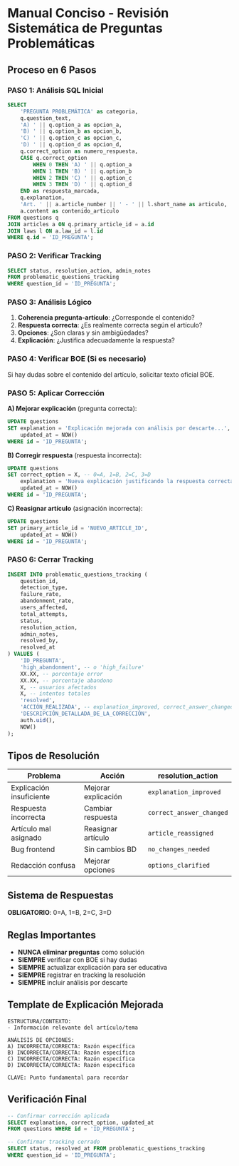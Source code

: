 # Manual Conciso - Revisión Sistemática de Preguntas Problemáticas

## Proceso en 6 Pasos

### PASO 1: Análisis SQL Inicial
```sql
SELECT 
    'PREGUNTA PROBLEMÁTICA' as categoria,
    q.question_text,
    'A) ' || q.option_a as opcion_a,
    'B) ' || q.option_b as opcion_b,
    'C) ' || q.option_c as opcion_c,
    'D) ' || q.option_d as opcion_d,
    q.correct_option as numero_respuesta,
    CASE q.correct_option
        WHEN 0 THEN 'A) ' || q.option_a
        WHEN 1 THEN 'B) ' || q.option_b
        WHEN 2 THEN 'C) ' || q.option_c
        WHEN 3 THEN 'D) ' || q.option_d
    END as respuesta_marcada,
    q.explanation,
    'Art. ' || a.article_number || ' - ' || l.short_name as articulo,
    a.content as contenido_articulo
FROM questions q
JOIN articles a ON q.primary_article_id = a.id
JOIN laws l ON a.law_id = l.id
WHERE q.id = 'ID_PREGUNTA';
```

### PASO 2: Verificar Tracking
```sql
SELECT status, resolution_action, admin_notes
FROM problematic_questions_tracking 
WHERE question_id = 'ID_PREGUNTA';
```

### PASO 3: Análisis Lógico
1. **Coherencia pregunta-artículo**: ¿Corresponde el contenido?
2. **Respuesta correcta**: ¿Es realmente correcta según el artículo?
3. **Opciones**: ¿Son claras y sin ambigüedades?
4. **Explicación**: ¿Justifica adecuadamente la respuesta?

### PASO 4: Verificar BOE (Si es necesario)
Si hay dudas sobre el contenido del artículo, solicitar texto oficial BOE.

### PASO 5: Aplicar Corrección
**A) Mejorar explicación** (pregunta correcta):
```sql
UPDATE questions 
SET explanation = 'Explicación mejorada con análisis por descarte...',
    updated_at = NOW()
WHERE id = 'ID_PREGUNTA';
```

**B) Corregir respuesta** (respuesta incorrecta):
```sql
UPDATE questions 
SET correct_option = X, -- 0=A, 1=B, 2=C, 3=D
    explanation = 'Nueva explicación justificando la respuesta correcta...',
    updated_at = NOW()
WHERE id = 'ID_PREGUNTA';
```

**C) Reasignar artículo** (asignación incorrecta):
```sql
UPDATE questions 
SET primary_article_id = 'NUEVO_ARTICLE_ID',
    updated_at = NOW()
WHERE id = 'ID_PREGUNTA';
```

### PASO 6: Cerrar Tracking
```sql
INSERT INTO problematic_questions_tracking (
    question_id,
    detection_type,
    failure_rate,
    abandonment_rate,
    users_affected,
    total_attempts,
    status,
    resolution_action,
    admin_notes,
    resolved_by,
    resolved_at
) VALUES (
    'ID_PREGUNTA',
    'high_abandonment', -- o 'high_failure'
    XX.XX, -- porcentaje error
    XX.XX, -- porcentaje abandono
    X, -- usuarios afectados
    X, -- intentos totales
    'resolved',
    'ACCIÓN_REALIZADA', -- explanation_improved, correct_answer_changed, etc.
    'DESCRIPCIÓN_DETALLADA_DE_LA_CORRECCIÓN',
    auth.uid(),
    NOW()
);
```

## Tipos de Resolución

| Problema | Acción | resolution_action |
|----------|--------|-------------------|
| Explicación insuficiente | Mejorar explicación | `explanation_improved` |
| Respuesta incorrecta | Cambiar respuesta | `correct_answer_changed` |
| Artículo mal asignado | Reasignar artículo | `article_reassigned` |
| Bug frontend | Sin cambios BD | `no_changes_needed` |
| Redacción confusa | Mejorar opciones | `options_clarified` |

## Sistema de Respuestas
**OBLIGATORIO**: 0=A, 1=B, 2=C, 3=D

## Reglas Importantes
- **NUNCA eliminar preguntas** como solución
- **SIEMPRE** verificar con BOE si hay dudas
- **SIEMPRE** actualizar explicación para ser educativa
- **SIEMPRE** registrar en tracking la resolución
- **SIEMPRE** incluir análisis por descarte

## Template de Explicación Mejorada
```
ESTRUCTURA/CONTEXTO:
- Información relevante del artículo/tema

ANÁLISIS DE OPCIONES:
A) INCORRECTA/CORRECTA: Razón específica
B) INCORRECTA/CORRECTA: Razón específica  
C) INCORRECTA/CORRECTA: Razón específica
D) INCORRECTA/CORRECTA: Razón específica

CLAVE: Punto fundamental para recordar
```

## Verificación Final
```sql
-- Confirmar corrección aplicada
SELECT explanation, correct_option, updated_at
FROM questions WHERE id = 'ID_PREGUNTA';

-- Confirmar tracking cerrado
SELECT status, resolved_at FROM problematic_questions_tracking 
WHERE question_id = 'ID_PREGUNTA';
```